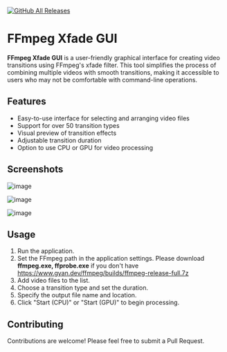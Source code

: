 [![GitHub All Releases](https://img.shields.io/github/downloads/afkarxyz/FFmpeg-Xfade-GUI/total?style=for-the-badge)](https://github.com/afkarxyz/FFmpeg-Xfade-GUI/releases)

# FFmpeg Xfade GUI

**FFmpeg Xfade GUI** is a user-friendly graphical interface for creating video transitions using FFmpeg's xfade filter. This tool simplifies the process of combining multiple videos with smooth transitions, making it accessible to users who may not be comfortable with command-line operations.

## Features

- Easy-to-use interface for selecting and arranging video files
- Support for over 50 transition types
- Visual preview of transition effects
- Adjustable transition duration
- Option to use CPU or GPU for video processing

## Screenshots

![image](https://github.com/user-attachments/assets/b687c977-12d4-4471-8191-54aa13869fa5)

![image](https://github.com/user-attachments/assets/2a6596b3-ea70-4358-ba9d-40a4b7974d58)

![image](https://github.com/user-attachments/assets/c40d3921-909d-462d-b4e9-a360c2d48120)

## Usage

1. Run the application.
2. Set the FFmpeg path in the application settings. Please download **ffmpeg.exe, ffprobe.exe** if you don't have https://www.gyan.dev/ffmpeg/builds/ffmpeg-release-full.7z
3. Add video files to the list.
4. Choose a transition type and set the duration.
5. Specify the output file name and location.
6. Click "Start (CPU)" or "Start (GPU)" to begin processing.

## Contributing

Contributions are welcome! Please feel free to submit a Pull Request.
